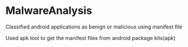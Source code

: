 # MalwareAnalysis
Classified android applications as benign or malicious using manifest file

Used apk tool to get the manifest files from android package kits(apk)
